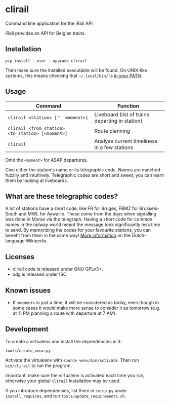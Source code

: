 # clirail

Command line application for the iRail API

iRail provides an API for Belgian trains.

## Installation
```
pip install --user --upgrade clirail
```

Then make sure the installed executable will be found. On UNIX-like systems, this means checking that `~/.local/bin/` is [in your PATH](https://opensource.com/article/17/6/set-path-linux).

## Usage
|Command                                         |Function                                       |
|------------------------------------------------|-----------------------------------------------|
|`clirail <station> ['' <moment>]`               |Liveboard (list of trains departing in station)|
|`clirail <from_station> <to_station> [<moment>]`|Route planning                                 |
|`clirail`                                       |Analyse current timeliness in a few stations   |

Omit the `<moment>` for ASAP departures.

Give either the station's name or its telegraphic code. Names are matched fuzzily and intuitively.
Telegraphic codes are short and sweet, you can learn them by looking at liveboards.

## What are these telegraphic codes?
A lot of stations have a short code, like FR for Bruges, FBMZ for Brussels-South and MWL for
Aywaille. These come from the days when signalling was done in Morse via the telegraph. Having a
short code for common names in the railway world meant the message took significantly less time to
send. By memorizing the codes for your favourite stations, you can benefit from them in the same
way! [More
information](https://nl.wikipedia.org/wiki/Telegrafische_code_van_Belgische_spoorwegstations) on
the Dutch-language Wikipedia.

## Licenses
* clirail code is released under GNU GPLv3+.
* xdg is released under ISC.

## Known issues
* If `<moment>` is just a time, it will be considered as today, even though in some cases it would
  make more sense to consider it as tomorrow (e.g. at 11 PM planning a route with departure at 7 AM).

## Development
To create a virtualenv and install the dependencies in it:
```
tools/create_venv.py
```

Activate the virtualenv with `source venv/bin/activate`. Then run `bin/clirail` to run the program.

Important: make sure the virtualenv is activated each time you run, otherwise your global `clirail`
installation may be used.

If you introduce dependencies, list them in `setup.py` under `install_requires`, and run
`tools/update_requirements.sh`.
